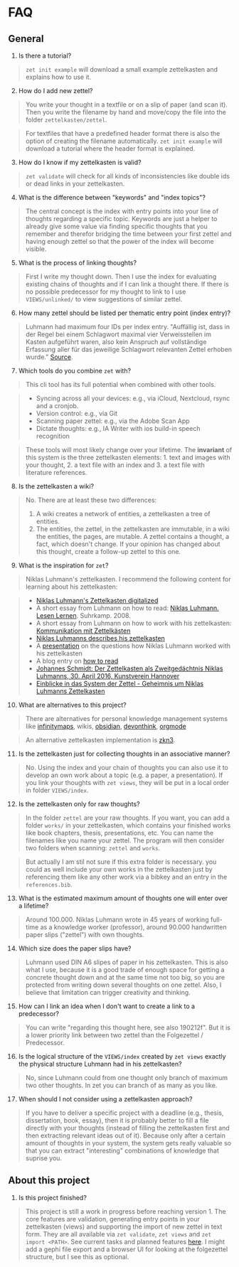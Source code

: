# FAQ

## General

1. Is there a tutorial?

> `zet init example` will download a small example zettelkasten and explains how to use it.

2. How do I add new zettel?

> You write your thought in a textfile or on a slip of paper (and scan it). Then you write the filename by hand and move/copy the file into the folder `zettelkasten/zettel`.

> For textfiles that have a predefined header format there is also the option of creating the filename automatically. `zet init example` will download a tutorial where the header format is explained.

3. How do I know if my zettelkasten is valid?

> `zet validate` will check for all kinds of inconsistencies like double ids or dead links in your zettelkasten.

4. What is the difference between "keywords" and "index topics"?

> The central concept is the index with entry points into your line of thoughts regarding a specific topic. Keywords are just a helper to already give some value via finding specific thoughts that you remember and therefor bridging the time between your first zettel and having enough zettel so that the power of the index will become visible.

5. What is the process of linking thoughts?

> First I write my thought down. Then I use the index for evaluating existing chains of thoughts and if I can link a thought there. If there is no possible predecessor for my thought to link to I use `VIEWS/unlinked/` to view suggestions of similar zettel.

6. How many zettel should be listed per thematic entry point (index entry)?

> Luhmann had maximum four IDs per index entry.
> "Auffällig ist, dass in der Regel bei einem Schlagwort maximal vier Verweisstellen im Kasten aufgeführt waren, also kein Anspruch auf vollständige Erfassung aller für das jeweilige Schlagwort relevanten Zettel erhoben wurde." [Source](https://niklas-luhmann-archiv.de/nachlass/zettelkasten).

7. Which tools do you combine `zet` with?

> This cli tool has its full potential when combined with other tools.

> * Syncing across all your devices: e.g., via iCloud, Nextcloud, rsync and a cronjob.
> * Version control: e.g., via Git
> * Scanning paper zettel: e.g., via the Adobe Scan App
> * Dictate thoughts: e.g., IA Writer with ios build-in speech recognition

> These tools will most likely change over your lifetime. The **invariant** of this system is the three zettelkasten elements: 1. text and images with your thought, 2. a text file with an index and 3. a text file with  literature references.

8. Is the zettelkasten a wiki?

> No. There are at least these two differences:
> 1. A wiki creates a network of entities, a zettelkasten a tree of entities.
> 2. The entities, the zettel, in the zettelkasten are immutable, in a wiki the entities, the pages, are mutable. A zettel contains a thought, a fact, which doesn't change. If your opinion has changed about this thought, create a follow-up zettel to this one.

9. What is the inspiration for `zet`?

> Niklas Luhmann's zettelkasten. I recommend the following content for learning about his zettelkasten:

> * [Niklas Luhmann's Zettelkasten digitalized](http://ds.ub.uni-bielefeld.de/viewer/collections/zettelkasten/)
> * A short essay from Luhmann on how to read: [Niklas Luhmann. Lesen Lernen](https://media.suhrkamp.de/mediadelivery/asset/cf9bb33d79fa476095a84f881aa0ca59/schriften-zu-kunst-und-literatur_9783518294727_leseprobe.pdf?contentdisposition=inline). Suhrkamp. 2008.
> * A short essay from Luhmann on how to work with his zettelkasten: [Kommunikation mit Zettelkästen](https://ckrybus.com/static/papers/luhmann1981.pdf)
> * [Niklas Luhmanns describes his zettelkasten](https://www.youtube.com/watch?v=mCFP5i_0ibE)
> * A [presentation](https://strengejacke.files.wordpress.com/2015/10/introduction-into-luhmanns-zettelkasten-thinking.pdf) on the questions how Niklas Luhmann worked with his zettelkasten 
> * A blog entry on [how to read](https://strengejacke.wordpress.com/2007/08/04/lesen-lernen/)
> * [Johannes Schmidt: Der Zettelkasten als Zweitgedächtnis Niklas Luhmanns, 30. April 2016, Kunstverein Hannover](https://vimeo.com/173128404)
> * [Einblicke in das System der Zettel - Geheimnis um Niklas Luhmanns Zettelkasten](https://www.youtube.com/watch?v=4veq2i3teVk)

10. What are alternatives to this project?

> There are alternatives for personal knowledge management systems like [infinitymaps](https://infinitymaps.io/imapping-tool/), wikis, [obsidian](https://obsidian.md/), [devonthink](https://www.devontechnologies.com/de/apps/devonthink), [orgmode](https://orgmode.org/)

> An alternative zettelkasten implementation is [zkn3](http://zettelkasten.danielluedecke.de/).

11. Is the zettelkasten just for collecting thoughts in an associative manner?

> No. Using the index and your chain of thoughts you can also use it to develop an own work about a topic (e.g. a paper, a presentation). If you link your thoughts with `zet views`, they will be put in a local order in folder `VIEWS/index`.

12. Is the zettelkasten only for raw thoughts?

> In the folder `zettel` are your raw thoughts. If you want, you can add a folder `works/` in your zettelkasten, which contains your finished works like book chapters, thesis, presentations, etc. You can name the filenames like you name your zettel. The program will then consider two folders when scanning: `zettel` and `works`.

> But actually I am stil not sure if this extra folder is necessary. you could as well include your own works in the zettelkasten just by referencing them like any other work via a bibkey and an entry in the `references.bib`.

13. What is the estimated maximum amount of thoughts one will enter over a lifetime?

> Around 100.000. Niklas Luhmann wrote in 45 years of working full-time as a knowledge worker (professor), around 90.000 handwritten paper slips ("zettel") with own thoughts.

14. Which size does the paper slips have?

> Luhmann used DIN A6 slipes of paper in his zettelkasten. This is also what I use, because it is a good trade of enough space for getting a concrete thought down and at the same time not too big, so you are protected from writing down several thoughts on one zettel. Also, I believe that limitation can trigger creativity and thinking.

15. How can I link an idea when I don't want to create a link to a predecessor?

> You can write "regarding this thought here, see also 190212f". But it is a lower priority link between two zettel than the Folgezettel / Predecessor.

16. Is the logical structure of the `VIEWS/index` created by `zet views` exactly the physical structure Luhmann had in his
    zettelkasten?

> No, since Luhmann could from one thought only branch of maximum two other thoughts. In zet you can branch of as many as you like.

17. When should I not consider using a zettelkasten approach?

> If you have to deliver a specific project with a deadline (e.g., thesis, dissertation, book, essay), then it is probably better to fill a file directly with your thoughts (instead of filling the zettelkasten first and then extracting relevant ideas out of it). Because only after a certain amount of thoughts in your system, the system gets really valuable so that you can extract "interesting" combinations of knowledge that suprise you.

## About this project


1. Is this project finished?

> This project is still a work in progress before reaching version 1. The core features are validation, generating entry points in your zettelkasten (views) and supporting the import of new zettel in text form. They are all available via `zet validate`, `zet views` and `zet import <PATH>`. See current tasks and planned features [here](./TODO.md).
> I might add a gephi file export and a browser UI for looking at the folgezettel structure, but I see this as optional.


